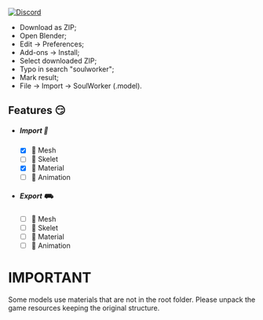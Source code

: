 [![Discord](https://img.shields.io/discord/606442027873206292?style=for-the-badge&label=Discor%20server)](http://discord.gg/SequFJP)

- Download as ZIP;
- Open Blender;
- Edit -> Preferences;
- Add-ons -> Install;
- Select downloaded ZIP;
- Typo in search "soulworker";
- Mark result;
- File -> Import -> SoulWorker (.model).

## Features 😏

- ##### Import 🚚

  - [x] 👾 Mesh
  - [ ] 👻 Skelet
  - [x] 🤡 Material
  - [ ] 💃 Animation

- ##### Export ⛟
  - [ ] 👾 Mesh
  - [ ] 👻 Skelet
  - [ ] 🤡 Material
  - [ ] 💃 Animation

# IMPORTANT

Some models use materials that are not in the root folder.
Please unpack the game resources keeping the original structure.
